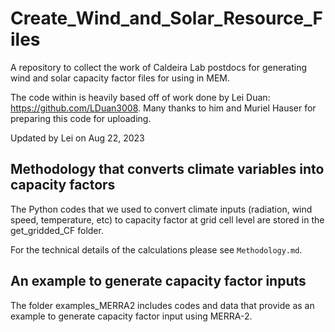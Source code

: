 # Create_Wind_and_Solar_Resource_Files
A repository to collect the work of Caldeira Lab postdocs for generating wind and solar capacity factor files for using in MEM.

The code within is heavily based off of work done by Lei Duan: https://github.com/LDuan3008. Many thanks to him and Muriel Hauser for preparing this code for uploading.

Updated by Lei on Aug 22, 2023 


## Methodology that converts climate variables into capacity factors

The Python codes that we used to convert climate inputs (radiation, wind speed, temperature, etc) to capacity factor at grid cell level are stored in the get_gridded_CF folder. 

For the technical details of the calculations please see `Methodology.md`.

## An example to generate capacity factor inputs 

The folder examples_MERRA2 includes codes and data that provide as an example to generate capacity factor input using MERRA-2. 

